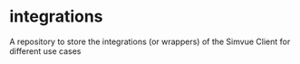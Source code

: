 # integrations
A repository to store the integrations (or wrappers) of the Simvue Client for different use cases
